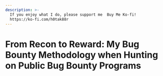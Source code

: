 ```yaml
---
description: >-
  If you enjoy what I do, please support me  Buy Me Ko-fi!
  https://ko-fi.com/h0tak88r
---
```


# From Recon to Reward: My Bug Bounty Methodology when Hunting on Public Bug Bounty Programs

